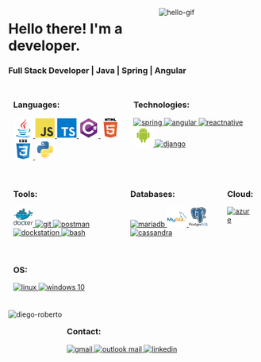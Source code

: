 <img align="right" alt="hello-gif" height="100px" width="200px"
      src="https://media.giphy.com/media/lIzAEoZEn571u/giphy.gif" />
<h1 align="left">Hello there! I'm a developer.</h1>
<h3 align="left">Full Stack Developer | Java | Spring | Angular</h3>

<div style="display: flex">
  <div style="margin: 10px">
    <h3 align="left">Languages:</h3>
    <p align="left">
      <a href="https://www.java.com" target="_blank" rel="noreferrer">
        <img src="https://raw.githubusercontent.com/devicons/devicon/master/icons/java/java-original.svg" alt="java"
          width="40" height="40" />
      </a>
      <a href="https://developer.mozilla.org/en-US/docs/Web/JavaScript" target="_blank" rel="noreferrer">
        <img src="https://raw.githubusercontent.com/devicons/devicon/master/icons/javascript/javascript-original.svg"
          alt="javascript" width="40" height="40" />
      </a>
      <a href="https://www.typescriptlang.org/" target="_blank" rel="noreferrer">
        <img src="https://raw.githubusercontent.com/devicons/devicon/master/icons/typescript/typescript-original.svg"
          alt="typescript" width="40" height="40" />
      </a>
      <a href="https://www.w3schools.com/cs/" target="_blank" rel="noreferrer">
        <img src="https://raw.githubusercontent.com/devicons/devicon/master/icons/csharp/csharp-original.svg"
          alt="csharp" width="40" height="40" />
      </a>
      <a href="https://www.w3.org/html/" target="_blank" rel="noreferrer">
        <img src="https://raw.githubusercontent.com/devicons/devicon/master/icons/html5/html5-original-wordmark.svg"
          alt="html5" width="40" height="40" />
      </a>
      <a href="https://www.w3schools.com/css/" target="_blank" rel="noreferrer">
        <img src="https://raw.githubusercontent.com/devicons/devicon/master/icons/css3/css3-original-wordmark.svg"
          alt="css3" width="40" height="40" />
      </a>
      <a href="https://www.python.org" target="_blank" rel="noreferrer">
        <img src="https://raw.githubusercontent.com/devicons/devicon/master/icons/python/python-original.svg"
          alt="python" width="40" height="40" />
      </a>
    </p>
  </div>
    <br />
  <div style="margin: 10px">
    <h3 align="left">Technologies:</h3>
    <p align="left">
      <a href="https://spring.io/" target="_blank" rel="noreferrer">
        <img src="https://www.vectorlogo.zone/logos/springio/springio-icon.svg" alt="spring" width="40" height="40" />
      </a>
      <a href="https://angular.io" target="_blank" rel="noreferrer">
        <img src="https://angular.io/assets/images/logos/angular/angular.svg" alt="angular" width="40" height="40" />
      </a>
      <a href="https://reactnative.dev/" target="_blank" rel="noreferrer">
        <img src="https://reactnative.dev/img/header_logo.svg" alt="reactnative" width="40" height="40" />
      </a>
      <a href="https://developer.android.com" target="_blank" rel="noreferrer">
        <img src="https://raw.githubusercontent.com/devicons/devicon/master/icons/android/android-original-wordmark.svg"
          alt="android" width="40" height="40" />
      </a>
      <a href="https://www.djangoproject.com/" target="_blank" rel="noreferrer">
        <img src="https://cdn.worldvectorlogo.com/logos/django.svg" alt="django" width="40" height="40" />
      </a>
    </p>
  </div>
</div>

<div style="display: flex">
  <div style="margin: 10px">
    <h3 align="left">Tools:</h3>
    <p align="left">
      <a href="https://www.docker.com/" target="_blank" rel="noreferrer">
        <img src="https://raw.githubusercontent.com/devicons/devicon/master/icons/docker/docker-original-wordmark.svg"
          alt="docker" width="40" height="40" />
      </a>
      <a href="https://git-scm.com/" target="_blank" rel="noreferrer">
        <img src="https://www.vectorlogo.zone/logos/git-scm/git-scm-icon.svg" alt="git" width="40" height="40" />
      </a>
      <a href="https://postman.com" target="_blank" rel="noreferrer">
        <img src="https://www.vectorlogo.zone/logos/getpostman/getpostman-icon.svg" alt="postman" width="40"
          height="40" />
      </a>
      <a href="https://dockstation.io/" target="_blank" rel="noreferrer">
        <img src="https://dockstation.io/images/video_preview.png" alt="dockstation" width="40" height="40" />
      </a>
      <a href="https://www.gnu.org/software/bash/" target="_blank" rel="noreferrer">
        <img src="https://www.vectorlogo.zone/logos/gnu_bash/gnu_bash-icon.svg" alt="bash" width="40" height="40" />
      </a>
    </p>
  </div>

  <div style="margin: 10px">
    <h3 align="left">Databases:</h3>
    <p align="left">
      <a href="https://mariadb.org/" target="_blank" rel="noreferrer">
        <img src="https://www.vectorlogo.zone/logos/mariadb/mariadb-icon.svg" alt="mariadb" width="40" height="40" />
      </a>
      <a href="https://www.mysql.com/" target="_blank" rel="noreferrer">
        <img src="https://raw.githubusercontent.com/devicons/devicon/master/icons/mysql/mysql-original-wordmark.svg"
          alt="mysql" width="40" height="40" />
      </a>
      <a href="https://www.postgresql.org" target="_blank" rel="noreferrer">
        <img
          src="https://raw.githubusercontent.com/devicons/devicon/master/icons/postgresql/postgresql-original-wordmark.svg"
          alt="postgresql" width="40" height="40" />
      </a>
      <a href="https://cassandra.apache.org/" target="_blank" rel="noreferrer">
        <img src="https://www.vectorlogo.zone/logos/apache_cassandra/apache_cassandra-icon.svg" alt="cassandra"
          width="40" height="40" />
      </a>
    </p>
  </div>

  <div style="margin: 10px">
    <h3 align="left">Cloud:</h3>
    <p align="left">
      <a href="https://azure.microsoft.com/en-in/" target="_blank" rel="noreferrer">
        <img src="https://www.vectorlogo.zone/logos/microsoft_azure/microsoft_azure-icon.svg" alt="azure" width="40"
          height="40" />
      </a>
    </p>
  </div>
</div>

<div style="display: flex">
  <div style="margin: 10px">
    <h3 align="left">OS:</h3>
    <p align="left">
      <a href="https://www.linux.org/" target="_blank" rel="noreferrer">
        <img
          src="https://raw.githubusercontent.com/gist/Secret-chest/c92468d6c9d0b89ce490ed1bc557b164/raw/fee0554b8ff5b7370512dc3d44d80cfabe5aeee1/leaf.svg"
          alt="linux" width="40" height="40" />
      </a>
      <a href="https://www.microsoft.com/" target="_blank" rel="noreferrer">
        <img src="https://www.vectorlogo.zone/logos/microsoft/microsoft-icon.svg" alt="windows 10" width="40"
          height="40" />
      </a>
    </p>
  </div>
</div>

<p>
  <img align="left"
    src="https://github-readme-stats.vercel.app/api/top-langs?username=diego-roberto&show_icons=true&locale=en&layout=compact"
    alt="diego-roberto" />
</p>


<div style="display: flex">
    <div style="margin: 10px">
        <h3  align="left">Contact:</h3>
        <a href="mailto:diego.newpunk@gmail.com"><img alt="gmail"
          src="https://img.shields.io/badge/Gmail-D14836?style=for-the-badge&logo=gmail&logoColor=white"
          target="_blank" />
        </a>
        <a href="mailto:diego.-roberto@hotmail.com"><img alt="outlook mail"
          src="https://img.shields.io/badge/Microsoft_Outlook-0078D4?style=for-the-badge&logo=microsoft-outlook&logoColor=white"
          target="_blank" />
        </a>
        <a href="https://www.linkedin.com/in/diego-roberto-dev" target="_blank"><img alt="linkedin"
          src="https://img.shields.io/badge/LinkedIn-0077B5?style=for-the-badge&logo=linkedin&logoColor=white"
          target="_blank" />
        </a>
    </div>
</div>
